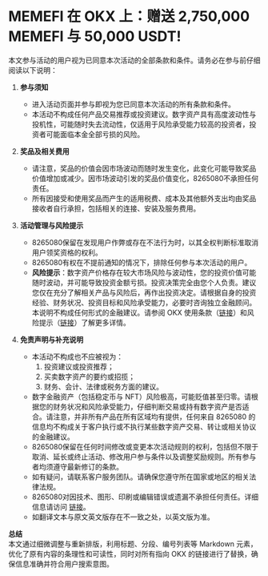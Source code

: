# MEMEFI 在 OKX 上：赠送 2,750,000 MEMEFI 与 50,000 USDT!

本文参与活动的用户视为已同意本次活动的全部条款和条件。请务必在参与前仔细阅读以下说明：

1. **参与须知**  
   - 进入活动页面并参与即视为您已同意本次活动的所有条款和条件。
   - 本活动不构成任何产品交易推荐或投资建议。数字资产具有高度波动性与投机性，可能随时失去流动性，仅适用于风险承受能力较高的投资者，投资者可能面临本金全部亏损的风险。

2. **奖品及相关费用**  
   - 请注意，奖品的价值会因市场波动而随时发生变化，此变化可能导致奖品价值增加或减少。因市场波动引发的奖品价值变化，8265080不承担任何责任。  
   - 所有因接受和使用奖品而产生的适用税费、成本及其他额外支出均由奖品接收者自行承担，包括相关的连接、安装及服务费用。

3. **活动管理与风险提示**  
   - 8265080保留在发现用户作弊或存在不法行为时，以其全权判断标准取消用户领奖资格的权利。  
   - 8265080有权在不提前通知的情况下，排除任何参与本次活动的用户。  
   - **风险提示**：数字资产价格存在较大市场风险与波动性，您的投资价值可能随时波动，并可能导致投资金额亏损。投资决策完全由您个人负责。建议您仅在充分了解相关产品与风险后，再作出投资决定。请根据自身的投资经验、财务状况、投资目标和风险承受能力，必要时咨询独立金融顾问。本说明不构成任何形式的金融建议。请参阅 OKX 使用条款（[链接](https://bit.ly/OKXe)）和风险提示（[链接](https://bit.ly/OKXe)）了解更多详情。

4. **免责声明与补充说明**  
   - 本活动不构成也不应被视为：
     1. 投资建议或投资推荐；
     2. 买卖数字资产的要约或招揽；
     3. 财务、会计、法律或税务方面的建议。
   - 数字金融资产（包括稳定币与 NFT）风险极高，可能贬值甚至归零。请根据您的财务状况和风险承受能力，仔细判断交易或持有数字资产是否适合。请注意，并非所有产品在所有区域均有提供，任何来自 8265080 的信息均不构成关于客户执行或不执行某些数字资产交易、转让或相关协议的金融建议。
   - 8265080保留在任何时间修改或变更本次活动规则的权利，包括但不限于取消、延长或终止活动、修改用户参与条件以及调整奖励规则。所有参与者均须遵守最新修订的条款。
   - 如有疑问，请联系客户服务团队。请确保您遵守所在国家或地区的相关法律法规。
   - 8265080对因技术、图形、印刷或编辑错误或遗漏不承担任何责任。详细信息请访问 [链接](https://bit.ly/OKXe)。
   - 如翻译文本与原文英文版存在不一致之处，以英文版为准。
  

**总结**  
本文通过细微调整与重新排版，利用标题、分段、编号列表等 Markdown 元素，优化了原有内容的条理性和可读性，同时对所有指向 OKX 的链接进行了替换，确保信息准确并符合用户搜索意图。
